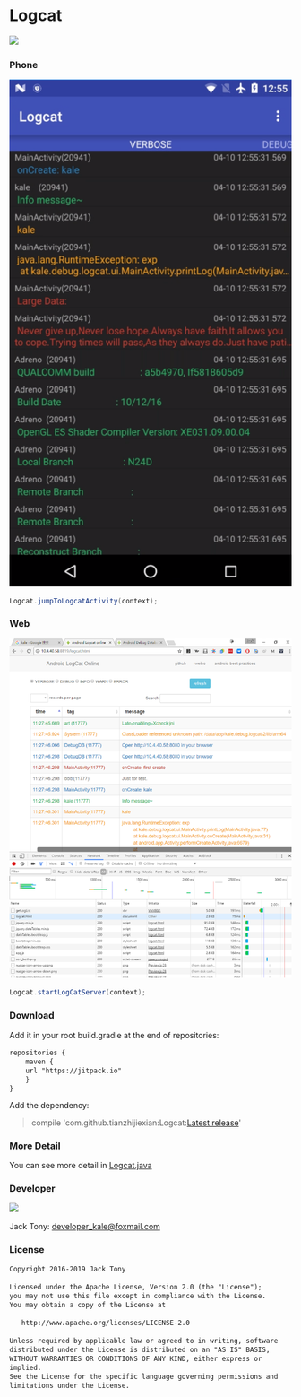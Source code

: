 # Logcat  
[![](https://jitpack.io/v/tianzhijiexian/Logcat.svg)](https://jitpack.io/#tianzhijiexian/Logcat)     

### Phone
![](./images/phone.png)

```JAVA
Logcat.jumpToLogcatActivity(context);
```

### Web
![](./images/pcweb.png)
  
```JAVA
Logcat.startLogCatServer(context);
```

### Download   
Add it in your root build.gradle at the end of repositories:  
```  
repositories {
    maven {
	url "https://jitpack.io"
    }
}
```   
Add the dependency:     
> compile 'com.github.tianzhijiexian:Logcat:[Latest release](https://github.com/tianzhijiexian/Logcat/releases)'

### More Detail  
You can see more detail in [Logcat.java](https://github.com/tianzhijiexian/Logcat/blob/master/lib/src/main/java/kale/debug/log/LogCatCmd.java)

### Developer   
![](https://avatars3.githubusercontent.com/u/9552155?v=3&s=460)

Jack Tony: <developer_kale@foxmail.com>  

### License

    Copyright 2016-2019 Jack Tony

    Licensed under the Apache License, Version 2.0 (the "License");
    you may not use this file except in compliance with the License.
    You may obtain a copy of the License at

       http://www.apache.org/licenses/LICENSE-2.0

    Unless required by applicable law or agreed to in writing, software
    distributed under the License is distributed on an "AS IS" BASIS,
    WITHOUT WARRANTIES OR CONDITIONS OF ANY KIND, either express or implied.
    See the License for the specific language governing permissions and
    limitations under the License.
